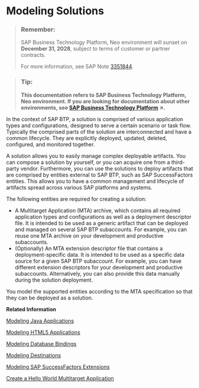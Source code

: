 <!-- loio62f1d913659b4fd2812364f96e0b7fa9 -->

# Modeling Solutions

> ### Remember:  
> SAP Business Technology Platform, Neo environment will sunset on **December 31, 2028**, subject to terms of customer or partner contracts.
> 
> For more information, see SAP Note [3351844](https://me.sap.com/notes/3351844).

> ### Tip:  
> **This documentation refers to SAP Business Technology Platform, Neo environment. If you are looking for documentation about other environments, see [SAP Business Technology Platform](https://help.sap.com/viewer/65de2977205c403bbc107264b8eccf4b/Cloud/en-US/6a2c1ab5a31b4ed9a2ce17a5329e1dd8.html "SAP Business Technology Platform (SAP BTP) is an integrated offering comprised of the following technology portfolios: application development; process automation; integration; data, analytics, and enterprise planning; artificial intelligence. The platform offers users the ability to turn data into business value, compose end-to-end business processes, connect entire IT landscapes, and personalize, build and extend SAP applications. This reduces the overall total cost of ownership maintaining SAP landscapes and third-party software across end-to-end business processes.") :arrow_upper_right:.**

In the context of SAP BTP, a solution is comprised of various application types and configurations, designed to serve a certain scenario or task flow. Typically the comprised parts of the solution are interconnected and have a common lifecycle. They are explicitly deployed, updated, deleted, configured, and monitored together.

A solution allows you to easily manage complex deployable artifacts. You can compose a solution by yourself, or you can acquire one from a third-party vendor. Furthermore, you can use the solutions to deploy artifacts that are comprised by entities external to SAP BTP, such as SAP SuccessFactors entities. This allows you to have a common management and lifecycle of artifacts spread across various SAP platforms and systems.

The following entities are required for creating a solution:

-   A Multitarget Application \(MTA\) archive, which contains all required application types and configurations as well as a deployment descriptor file. It is intended to be used as a generic artifact that can be deployed and managed on several SAP BTP subaccounts. For example, you can reuse one MTA archive on your development and productive subaccounts.
-   \(Optionally\) An МТА extension descriptor file that contains a deployment-specific data. It is intended to be used as a specific data source for a given SAP BTP subaccount. For example, you can have different extension descriptors for your development and productive subaccounts. Alternatively, you can also provide this data manually during the solution deployment.

You model the supported entities according to the MTA specification so that they can be deployed as a solution.

**Related Information**  


[Modeling Java Applications](modeling-java-applications-83d08d6.md "The SAP BTP allows you to deploy Java applications that run either on the proprietary SAP Java Web or the Java Web Tomcat runtime containers. These Java applications are com.sap.java and the java.tomcat.")

[Modeling HTML5 Applications](modeling-html5-applications-0e8e6a0.md "You can deploy HTML5 applications to the SAP BTP by modeling it as a part of a Multitarget Application.")

[Modeling Database Bindings](modeling-database-bindings-0acf332.md "By using а database binding, the Java applications connects to a database set up in your current subaccount or provided by another subaccount part of the same global account. This connection is modeled within your solution by setting it up during the deployment operation.")

[Modeling Destinations](modeling-destinations-37bddb4.md "You can connect your applications to another source by describing the source connection properties in a destination. Later on, you can access that destination from your application.")

[Modeling SAP SuccessFactors Extensions](modeling-sap-successfactors-extensions-ec35793.md "You can connect your SAP SuccessFactors system to your SAP Business Technology Platform (SAP BTP) subaccount. After you do so, you can define a solution that extends it. In more complex scenarios, you can even provide a solution that can be consumed by another SAP BTP subaccount and extend the subscriber's SAP SuccessFactors system.")

[Create a Hello World Multitarget Application](create-a-hello-world-multitarget-application-4b108e8.md "To learn how to create a Hello World Multitarget Application see our Create a Hello World Multitarget Application tutorial.")

